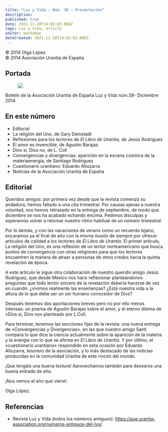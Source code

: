 ```yaml
---
title: "Luz y Vida — Núm. 38 — Presentación"
description: 
published: true
date: 2021-11-28T14:02:03.086Z
tags: Luz y Vida, article
editor: markdown
dateCreated: 2021-11-28T14:02:03.086Z
---
```


<p class="v-card v-sheet theme--light grey lighten-3 px-2">© 2014 Olga López<br>© 2014 Asociación Urantia de España</p>

## Portada

<figure id="Figure_1" class="image urantiapedia">
<img src="/image/article/Luz_y_Vida/LyV38/01.jpg">
</figure>

Boletín de la Asociación Urantia de España
Luz y Vida núm.38- Diciembre 2014

## En este número

- Editorial
- La religión del Uno, de Gary Deinstadt
- Reflexiones para los lectores de _El Libro de Urantia_, de Jesús Rodríguez
- El amor es invencible, de Agustín Barajas
- Dios sí, Dios no, de L. Coll
- Convergencias y divergencias: aparición en la escena cósmica de la materiaenergía, de Santiago Rodríguez
- Cuestionario urantiano: Eduardo Altuzarra
- Noticias de la Asociación Urantia de España


## Editorial

Queridos amigos: por primera vez desde que la revista comenzó su andadura, hemos faltado a una cita trimestral. Por causas ajenas a nuestra voluntad, nos hemos retrasado en la entrega de septiembre, de modo que diciembre se nos ha acabado echando encima. Pedimos disculpas y esperamos volver a retomar nuestro ritmo habitual de un número trimestral.

Por lo demás, y con las vacaciones de verano como un recuerdo lejano, encaramos ya el final de año con la misma ilusión de siempre por ofrecer artículos de calidad a los lectores de _El Libro de Urantia_. El primer artículo, La religión del Uno, es una reflexión de un lector norteamericano que busca puntos de convergencia con otras religiones para que los lectores encuentren la manera de atraer a personas de otros credos hacia la quinta revelación de época.

A este artículo le sigue otra colaboración de nuestro querido amigo Jesús Rodríguez, que desde México nos hace reflexionar planteándonos preguntas que todo lector sincero de la revelación debería hacerse de vez en cuando: ¿vivimos realmente las enseñanzas? ¿Está nuestra vida a la altura de lo que debe ser un ser humano conocedor de Dios?

Después tenemos dos aportaciones breves pero no por ello menos intensas: un poema de Agustín Barajas sobre el amor, y el eterno dilema de «Dios sí, Dios no» planteado por L.Coll.

Para terminar, tenemos las secciones fijas de la revista: una nueva entrega de «Convergencias y Divergencias», en las que nuestro amigo Santi compara lo que dice la ciencia actualmente sobre la aparición de la materia y la energía con lo que se afirma en _El Libro de Urantia_. Y por último, el «cuestionario urantiano» respondido en esta ocasión por Eduardo Altuzarra, tesorero de la asociación, y lo más destacado de las noticias producidas en la comunidad Urantia de este rincón del mundo.

¡Que tengáis una buena lectura! Aprovechamos también para desearos una buena entrada de año.

¡Nos vemos el año que viene!.

Olga López.

## Referencias

- Revista Luz y Vida (todos los números antiguos): https://aue.urantia-association.org/numeros-antiguos-del-lyv/